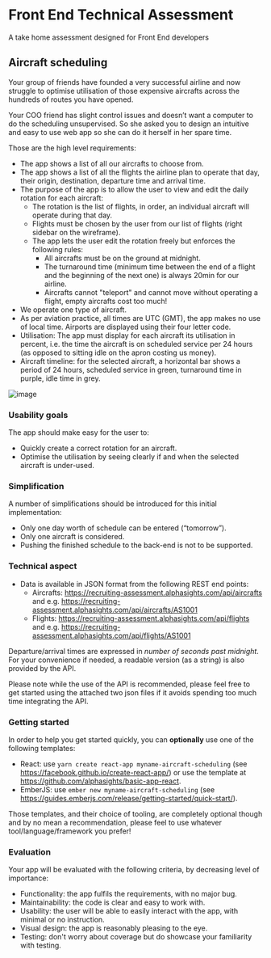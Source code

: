 # Front End Technical Assessment
A take home assessment designed for Front End developers

## Aircraft scheduling
Your group of friends have founded a very successful airline and now struggle to optimise utilisation of those expensive aircrafts across the hundreds of routes you have opened.

Your COO friend has slight control issues and doesn’t want a computer to do the scheduling unsupervised. So she asked you to design an intuitive and easy to use web app so she can do it herself in her spare time.

Those are the high level requirements:
* The app shows a list of all our aircrafts to choose from.
* The app shows a list of all the flights the airline plan to operate that day, their origin, destination, departure time and arrival time.
* The purpose of the app is to allow the user to view and edit the daily rotation for each aircraft:
    * The rotation is the list of flights, in order, an individual aircraft will operate during that day.
    * Flights must be chosen by the user from our list of flights (right sidebar on the wireframe).
    * The app lets the user edit the rotation freely but enforces the following rules:
		* All aircrafts must be on the ground at midnight.
		* The turnaround time (minimum time between the end of a flight and the beginning of the next one) is always 20min for our airline.
		* Aircrafts cannot "teleport" and cannot move without operating a flight, empty aircrafts cost too much!
* We operate one type of aircraft.
* As per aviation practice, all times are UTC (GMT), the app makes no use of local time. Airports are displayed using their four letter code.
* Utilisation: The app must display for each aircraft its utilisation in percent, i.e. the time the aircraft is on scheduled service per 24 hours (as opposed to sitting idle on the apron costing us money).
* Aircraft timeline: for the selected aircraft, a horizontal bar shows a period of 24 hours, scheduled service in green, turnaround time in purple, idle time in grey.

![image](https://user-images.githubusercontent.com/152380/51271642-fc120c80-19bf-11e9-8d08-468588aa6635.png)

### Usability goals
The app should make easy for the user to:
* Quickly create a correct rotation for an aircraft.
* Optimise the utilisation by seeing clearly if and when the selected aircraft is under-used.

### Simplification
A number of simplifications should be introduced for this initial implementation:
* Only one day worth of schedule can be entered (“tomorrow”).
* Only one aircraft is considered.
* Pushing the finished schedule to the back-end is not to be supported.
 
### Technical aspect
* Data is available in JSON format from the following REST end points:
	* Aircrafts: https://recruiting-assessment.alphasights.com/api/aircrafts and e.g. https://recruiting-assessment.alphasights.com/api/aircrafts/AS1001
	* Flights: https://recruiting-assessment.alphasights.com/api/flights and e.g. https://recruiting-assessment.alphasights.com/api/flights/AS1001
	
Departure/arrival times are expressed in _number of seconds past midnight_. For your convenience if needed, a readable version (as a string) is also provided by the API.

Please note while the use of the API is recommended, please feel free to get started using the attached two json files if it avoids spending too much time integrating the API.

### Getting started
In order to help you get started quickly, you can **optionally** use one of the following templates:

* React: use `yarn create react-app myname-aircraft-scheduling` (see https://facebook.github.io/create-react-app/) or use the template at https://github.com/alphasights/basic-app-react.
* EmberJS: use `ember new myname-aircraft-scheduling` (see https://guides.emberjs.com/release/getting-started/quick-start/).

Those templates, and their choice of tooling, are completely optional though and by no mean a recommendation, please feel to use whatever tool/language/framework you prefer!

### Evaluation
Your app will be evaluated with the following criteria, by decreasing level of importance:
* Functionality: the app fulfils the requirements, with no major bug.
* Maintainability: the code is clear and easy to work with.
* Usability: the user will be able to easily interact with the app, with minimal or no instruction.
* Visual design: the app is reasonably pleasing to the eye.
* Testing: don't worry about coverage but do showcase your familiarity with testing.
